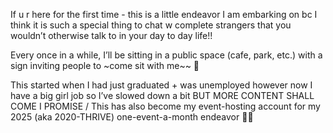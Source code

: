 If u r here for the first time - this is a little endeavor I am embarking on bc I think it is such a special thing to chat w complete strangers that you wouldn’t otherwise talk to in your day to day life!!

Every once in a while, I’ll be sitting in a public space (cafe, park, etc.) with a sign inviting people to ~come sit with me~~ 🥰

This started when I had just graduated + was unemployed however now I have a big girl job so I’ve slowed down a bit BUT MORE CONTENT SHALL COME I PROMISE
/
This has also become my event-hosting account for my 2025 (aka 2020-THRIVE) one-event-a-month endeavor 🦑🦑
